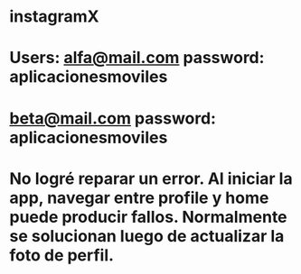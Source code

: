 # instagramX
# Users: alfa@mail.com password: aplicacionesmoviles
#        beta@mail.com password: aplicacionesmoviles
#   No logré reparar un error. Al iniciar la app, navegar entre profile y home puede producir fallos. Normalmente se solucionan luego de actualizar la foto de perfil.
